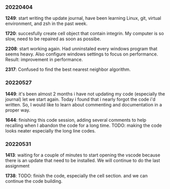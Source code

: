 ### 20220404
**1249**: start writing the update journal, have been learning Linux, git, virtual environment, and zsh in the past week. 

**1720**: succesfully create cell object that contain integrin. My computer is so slow, need to be repaired as soon as possibe. 

**2208**: start working again. Had unninstaled every windows program that seems heavy. Also configure windows settings to focus on performance. Result: improvement in performance.

**2317**: Confused to find the best nearest neighbor algorithm. 

### 20220527
**1449**: it's been almost 2 months i have not updating my code (especially the journal) let we start again. Today i found that i nearly forgot the code i'd written. So, I would like to learn about commenting and documentation in a proper way.

**1644**: finishing this code session, adding several comments to help recalling when I abandon the code
for a long time. 
TODO: making the code looks neater especially the long line codes.

### 20220531
**1413**: waiting for a couple of minutes to start opening the vscode because there is an update that need to be installed. We will continue to do the last assignment

**1738**: TODO: finish the code, especially the cell section. and we can continue the code building.